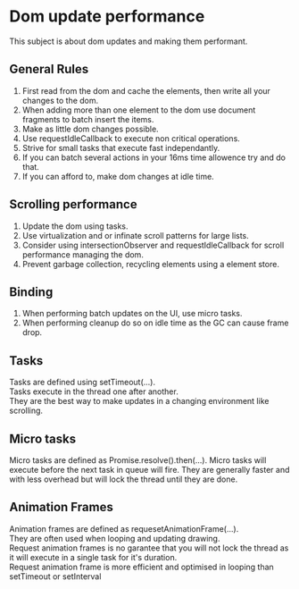 # Dom update performance

This subject is about dom updates and making them performant.

## General Rules
1. First read from the dom and cache the elements, then write all your changes to the dom.
1. When adding more than one element to the dom use document fragments to batch insert the items.
1. Make as little dom changes possible.
1. Use requestIdleCallback to execute non critical operations.
1. Strive for small tasks that execute fast independantly.
1. If you can batch several actions in your 16ms time allowence try and do that.
1. If you can afford to, make dom changes at idle time.

## Scrolling performance
1. Update the dom using tasks.
1. Use virtualization and or infinate scroll patterns for large lists.
1. Consider using intersectionObserver and requestIdleCallback for scroll performance managing the dom.
1. Prevent garbage collection, recycling elements using a element store.

## Binding
1. When performing batch updates on the UI, use micro tasks.
1. When performing cleanup do so on idle time as the GC can cause frame drop.

## Tasks
Tasks are defined using setTimeout(...).   
Tasks execute in the thread one after another.   
They are the best way to make updates in a changing environment like scrolling.

## Micro tasks
Micro tasks are defined as Promise.resolve().then(...).
Micro tasks will execute before the next task in queue will fire.
They are generally faster and with less overhead but will lock the thread until they are done.

## Animation Frames
Animation frames are defined as requesetAnimationFrame(...).  
They are often used when looping and updating drawing.  
Request animation frames is no garantee that you will not lock the thread as it will execute in a single task for it's duration.  
Request animation frame is more efficient and optimised in looping than setTimeout or setInterval